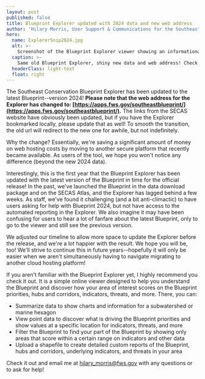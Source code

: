```yaml
---
layout: post
published: false
title: Blueprint Explorer updated with 2024 data and new web address
author: 'Hilary Morris, User Support & Communications for the Southeast Blueprint'
hero:
  name: ExplorerSnip2024.jpg
  alt: >-
    Screenshot of the Blueprint Explorer viewer showing an informational sidebar on the left and a map of the Blueprint in shades of purple on a gray basemap.
  caption: >-
    Same old Blueprint Explorer, shiny new data and web address! Check it out at <a href="https://apps.fws.gov/southeastblueprint/">https://apps.fws.gov/southeastblueprint/</a>.
  headerClass: light-text
  float: right
---
```


The Southeast Conservation Blueprint Explorer has been updated to the latest Blueprint--version 2024! **Please note that the web address for the Explorer has changed to: [https://apps.fws.gov/southeastblueprint/](https://apps.fws.gov/southeastblueprint/).** The links from the SECAS website have obviously been updated, but if you have the Explorer bookmarked locally, please update that as well! To smooth the transition, the old url will redirect to the new one for awhile, but not indefinitely.<!--more-->

Why the change? Essentially, we're saving a significant amount of money on web hosting costs by moving to another secure platform that recently became available. As users of the tool, we hope you won't notice any difference (beyond the new 2024 data).

Interestingly, this is the first year that the Blueprint Explorer has been updated with the latest version of the Blueprint in time for the official release! In the past, we've launched the Blueprint in the data download package and on the SECAS Atlas, and the Explorer has lagged behind a few weeks. As staff, we've found it challenging (and a bit anti-climactic) to have users asking for help with Blueprint 2024, but not have access to the automated reporting in the Explorer. We also imagine it may have been confusing for users to hear a lot of fanfare about the latest Blueprint, only to go to the viewer and still see the previous version.

We adjusted our timeline to allow more space to update the Explorer before the release, and we're a lot happier with the result. We hope you will be, too! We'll strive to continue this in future years--hopefully it will only be easier when we aren't simultaneously having to navigate migrating to another cloud hosting platform!

If you aren't familiar with the Blueprint Explorer yet, I highly recommend you check it out. It is a simple online viewer designed to help you understand the Blueprint and discover how your area of interest scores on the Blueprint priorities, hubs and corridors, indicators, threats, and more. There, you can:

- Summarize data to show charts and information for a subwatershed or marine hexagon
- View point data to discover what is driving the Blueprint priorities and show values at a specific location for indicators, threats, and more
- Filter the Blueprint to find your part of the Blueprint by showing only areas that score within a certain range on indicators and other data
- Upload a shapefile to create detailed custom reports of the Blueprint, hubs and corridors, underlying indicators, and threats in your area

Check it out and email me at [hilary_morris@fws.gov](mailto:hilary_morris@fws.gov) with any questions or to ask for help!
